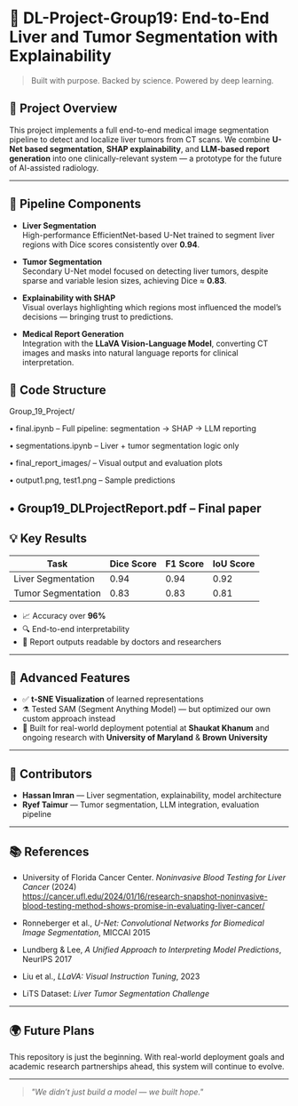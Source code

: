 # 🧠 DL-Project-Group19: End-to-End Liver and Tumor Segmentation with Explainability

> Built with purpose. Backed by science. Powered by deep learning.

## 📌 Project Overview

This project implements a full end-to-end medical image segmentation pipeline to detect and localize liver tumors from CT scans. We combine **U-Net based segmentation**, **SHAP explainability**, and **LLM-based report generation** into one clinically-relevant system — a prototype for the future of AI-assisted radiology.

---


## 🚀 Pipeline Components

- **Liver Segmentation**  
  High-performance EfficientNet-based U-Net trained to segment liver regions with Dice scores consistently over **0.94**.

- **Tumor Segmentation**  
  Secondary U-Net model focused on detecting liver tumors, despite sparse and variable lesion sizes, achieving Dice ≈ **0.83**.

- **Explainability with SHAP**  
  Visual overlays highlighting which regions most influenced the model’s decisions — bringing trust to predictions.

- **Medical Report Generation**  
  Integration with the **LLaVA Vision-Language Model**, converting CT images and masks into natural language reports for clinical interpretation.

## 📂 Code Structure

Group_19_Project/

• final.ipynb – Full pipeline: segmentation → SHAP → LLM reporting

• segmentations.ipynb – Liver + tumor segmentation logic only

• final_report_images/ – Visual output and evaluation plots

• output1.png, test1.png – Sample predictions

• Group19_DLProjectReport.pdf – Final paper
---

## 💡 Key Results

| Task               | Dice Score | F1 Score | IoU Score |
|--------------------|------------|----------|-----------|
| Liver Segmentation | 0.94       | 0.94     | 0.92      |
| Tumor Segmentation | 0.83       | 0.83     | 0.81      |

- 📈 Accuracy over **96%**
- 🔍 End-to-end interpretability
- 📄 Report outputs readable by doctors and researchers

---

## 🧪 Advanced Features

- ✅ **t-SNE Visualization** of learned representations
- ⚗️ Tested SAM (Segment Anything Model) — but optimized our own custom approach instead
- 🔬 Built for real-world deployment potential at **Shaukat Khanum** and ongoing research with **University of Maryland** & **Brown University**

---

## 👥 Contributors

- **Hassan Imran** — Liver segmentation, explainability, model architecture  
- **Ryef Taimur** — Tumor segmentation, LLM integration, evaluation pipeline

---
## 📚 References

- University of Florida Cancer Center. *Noninvasive Blood Testing for Liver Cancer* (2024)  
  https://cancer.ufl.edu/2024/01/16/research-snapshot-noninvasive-blood-testing-method-shows-promise-in-evaluating-liver-cancer/

- Ronneberger et al., *U-Net: Convolutional Networks for Biomedical Image Segmentation*, MICCAI 2015  
- Lundberg & Lee, *A Unified Approach to Interpreting Model Predictions*, NeurIPS 2017  
- Liu et al., *LLaVA: Visual Instruction Tuning*, 2023  
- LiTS Dataset: *Liver Tumor Segmentation Challenge*

---

## 🌍 Future Plans

This repository is just the beginning. With real-world deployment goals and academic research partnerships ahead, this system will continue to evolve.

---

> _"We didn’t just build a model — we built hope."_
